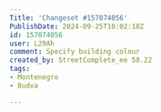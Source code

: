 ```yaml
---
Title: 'Changeset #157074056'
PublishDate: 2024-09-25T10:02:18Z
id: 157074056
user: L29Ah
comment: Specify building colour
created_by: StreetComplete_ee 58.22
tags:
- Montenegro
- Budva

---
```

